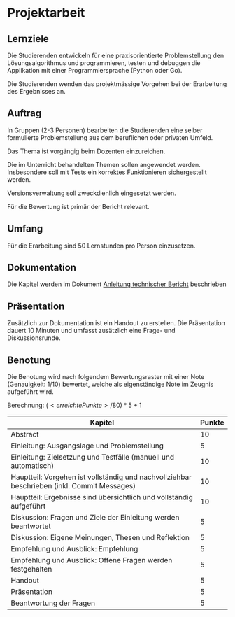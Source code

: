 # Projektarbeit

## Lernziele

Die Studierenden entwickeln für eine praxisorientierte Problemstellung den Lösungsalgorithmus und programmieren, testen und debuggen die Applikation mit einer Programmiersprache (Python oder Go).

Die Studierenden wenden das projektmässige Vorgehen bei der Erarbeitung des Ergebnisses an.

## Auftrag

In Gruppen (2-3 Personen) bearbeiten die Studierenden eine selber formulierte Problemstellung aus dem beruflichen oder privaten Umfeld.

Das Thema ist vorgängig beim Dozenten einzureichen.

Die im Unterricht behandelten Themen sollen angewendet werden. Insbesondere soll mit Tests ein korrektes Funktionieren sichergestellt werden.

Versionsverwaltung soll zweckdienlich eingesetzt werden.

Für die Bewertung ist primär der Bericht relevant.

## Umfang

Für die Erarbeitung sind 50 Lernstunden pro Person einzusetzen.

## Dokumentation

Die Kapitel werden im Dokument [Anleitung technischer Bericht](../../Readings/AnleitungTechnischerBericht.pdf) beschrieben

## Präsentation

Zusätzlich zur Dokumentation ist ein Handout zu erstellen. Die Präsentation dauert 10 Minuten und umfasst zusätzlich eine Frage- und Diskussionsrunde.

## Benotung

Die Benotung wird nach folgendem Bewertungsraster mit einer Note (Genauigkeit: 1/10) bewertet, welche als eigenständige Note im Zeugnis aufgeführt wird.

Berechnung: $(<erreichte Punkte>/80)*5+1$

| Kapitel                                                                                     | Punkte |
|---------------------------------------------------------------------------------------------|--------|
| Abstract                                                                                    | 10     |
| Einleitung: Ausgangslage und Problemstellung                                                | 5      |
| Einleitung: Zielsetzung und Testfälle (manuell und automatisch)                             | 10     |
| Hauptteil: Vorgehen ist vollständig und nachvollziehbar beschrieben (inkl. Commit Messages) | 10     |
| Hauptteil: Ergebnisse sind übersichtlich und vollständig aufgeführt                         | 10     |
| Diskussion: Fragen und Ziele der Einleitung werden beantwortet                              | 5      |
| Diskussion: Eigene Meinungen, Thesen und Reflektion                                         | 5      |
| Empfehlung und Ausblick: Empfehlung                                                         | 5      |
| Empfehlung und Ausblick: Offene Fragen werden festgehalten                                  | 5      |
| Handout                                                                                     | 5      |
| Präsentation                                                                                | 5      |
| Beantwortung der Fragen                                                                     | 5      |

